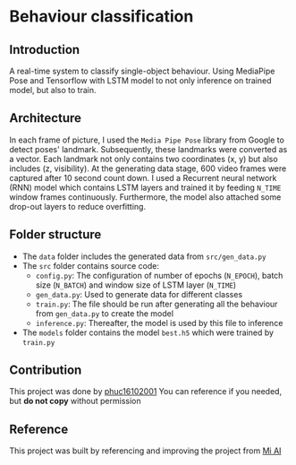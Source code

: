 # Behaviour classification

## Introduction
A real-time system to classify single-object behaviour. Using MediaPipe Pose and Tensorflow with LSTM model to not only inference on trained model, but also to train.

## Architecture

In each frame of picture, I used the `Media Pipe Pose` library from Google to detect poses' landmark. Subsequently, these landmarks were converted as a vector. Each landmark not only contains two coordinates (x, y) but also includes (z, visibility). At the generating data stage, 600 video frames were captured after 10 second count down. I used a Recurrent neural network (RNN) model which contains LSTM layers and trained it by feeding `N_TIME` window frames continuously. Furthermore, the model also attached some drop-out layers to reduce overfitting.

## Folder structure
- The `data` folder includes the generated data from `src/gen_data.py`
- The `src` folder contains source code:
  - `config.py`: The configuration of number of epochs (`N_EPOCH`), batch size (`N_BATCH`) and window size of LSTM layer (`N_TIME`)
  - `gen_data.py`: Used to generate data for different classes
  - `train.py`: The file should be run after generating all the behaviour from `gen_data.py` to create the model
  - `inference.py`: Thereafter, the model is used by this file to inference
- The `models` folder contains the model `best.h5` which were trained by `train.py`

## Contribution

This project was done by [phuc16102001](https://github.com/phuc16102001/)
You can reference if you needed, but **do not copy** without permission

## Reference

This project was built by referencing and improving the project from [Mi AI](https://www.miai.vn/2022/02/14/nhan-dien-hanh-vi-con-nguoi-bang-mediapipe-pose-va-lstm-model-mi-ai/)
